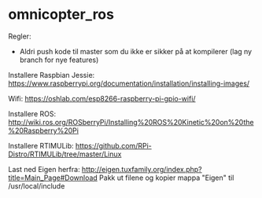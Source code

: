 # omnicopter_ros

Regler:
- Aldri push kode til master som du ikke er sikker på at kompilerer (lag ny branch for nye features)

Installere Raspbian Jessie: https://www.raspberrypi.org/documentation/installation/installing-images/

Wifi: https://oshlab.com/esp8266-raspberry-pi-gpio-wifi/

Installere ROS: http://wiki.ros.org/ROSberryPi/Installing%20ROS%20Kinetic%20on%20the%20Raspberry%20Pi

Installere RTIMULib: https://github.com/RPi-Distro/RTIMULib/tree/master/Linux

Last ned Eigen herfra: http://eigen.tuxfamily.org/index.php?title=Main_Page#Download
Pakk ut filene og kopier mappa "Eigen" til /usr/local/include

